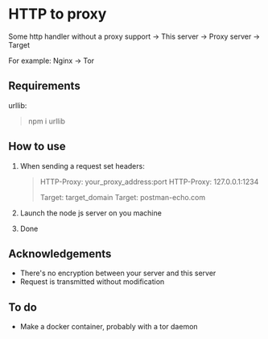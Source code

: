 # HTTP to proxy
Some http handler without a proxy support -> This server -> Proxy server -> Target 

For example: Nginx -> Tor

## Requirements 
urllib: 
> npm i urllib

## How to use

 1. When sending a request set headers:
    > HTTP-Proxy: your_proxy_address:port
    > HTTP-Proxy: 127.0.0.1:1234
	> 
	> Target: target_domain
	> Target: postman-echo.com

2. Launch the node js server on you machine
3. Done

## Acknowledgements

 - There's no encryption between your server and this server 
 - Request is transmitted without modification 

## To do
 - Make a docker container, probably with a tor daemon
